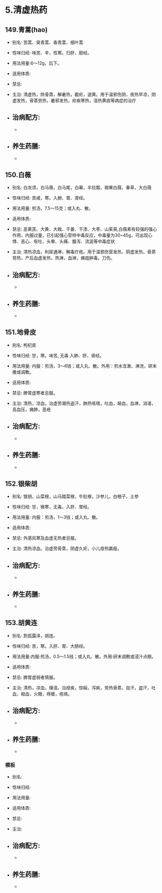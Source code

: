 # 5.清虚热药

## 149.青蒿(hao)

- 别名: 苦蒿、臭青蒿、香青蒿、细叶蒿
- 性味归经: 味苦、辛，性寒。归肝、胆经。
- 用法用量:6～12g，后下。
- 适用体质: 
- 禁忌: 

- 主治: 清虚热，除骨蒸，解暑热，截疟，退黄。用于温邪伤阴，夜热早凉，阴虚发热，骨蒸劳热，暑邪发热，疟疾寒热，湿热黄疸等病症的治疗
- 治病配方: 
  - 
  - 
  
- 养生药膳: 
  -
  -


## 150.白薇

- 别名: 白龙须，白马薇，白马尾，白幕，半拉瓢，翅果白薇，春草，大白薇
- 性味归经: 苦咸，寒。入肺、胃、肾经。
- 用法用量: 煎汤，7.5～15克；或入丸、散。
- 适用体质: 
- 禁忌: 恶黄芪、大黄、大戟、干姜、干漆、大枣、山茱萸,白薇素有较强的强心作用，内服过量，已引起强心苷样中毒反应，中毒量为30~45g，可出现心悸、恶心、呕吐、头晕、头痛、腹泻、流涎等中毒症状

- 主治: 清热凉血，利尿通淋，解毒疗疮。用于温邪伤营发热，阴虚发热，骨蒸劳热，产后血虚发热，热淋，血淋，痈疽肿毒。刀伤。
- 治病配方: 
  - 
  - 
  
- 养生药膳: 
  -
  -


## 151.地骨皮

- 别名: 枸杞皮
- 性味归经: 甘，寒。味苦, 无毒 入肺、肝、肾经。
- 用法用量: 内服：煎汤，3～6钱；或入丸、散。外用：煎水含漱、淋洗，研末撒或调敷。
- 适用体质: 
- 禁忌: 脾胃虚寒者忌服。

- 主治: 清热，凉血。治虚劳潮热盗汗，肺热咳喘，吐血，衄血，血淋，消渴，高血压，痈肿，恶疮
- 治病配方: 
  - 
  - 
  
- 养生药膳: 
  -
  -


## 152.银柴胡

- 别名: 银胡，山菜根，山马踏菜根，牛肚根，沙参儿，白根子，土参
- 性味归经: 甘，微寒，无毒。入肝、胃经。
- 用法用量: 内服：煎汤，1～3钱；或入丸、散。
- 适用体质: 
- 禁忌: 外感风寒及血虚无热者忌服。

- 主治: 清热凉血。治虚劳骨蒸，阴虚久疟，小儿疳热羸瘦。
- 治病配方: 
  - 
  - 
  
- 养生药膳: 
  -
  -


## 153.胡黄连

- 别名: 割孤露泽，胡连。
- 性味归经: 苦，寒。入肝、胃、大肠经。
- 用法用量:内服:煎汤，0.5～1.5钱；或入丸、散。外用:研末调敷或浸汁点眼。
- 适用体质: 
- 禁忌: 脾胃虚弱者慎服。

- 主治: 清热，凉血，燥湿。治疳疾，惊痫，泻痢，劳热骨蒸，自汗，盗汗，吐血，衄血，火眼，痔瘘，疮疡。
- 治病配方: 
  - 
  - 
  
- 养生药膳: 
  -
  -






### 模板

- 别名: 
- 性味归经: 
- 用法用量:
- 适用体质: 
- 禁忌: 

- 主治: 
- 治病配方: 
  - 
  - 
  
- 养生药膳: 
  -
  -
